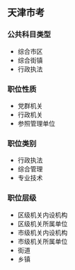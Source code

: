 ## 天津市考
### 公共科目类型
- 综合市区
- 综合街镇
- 行政执法
### 职位性质
- 党群机关
- 行政机关
- 参照管理单位
### 职位类别
- 行政执法
- 综合管理
- 专业技术
### 职位层级
- 区级机关内设机构
- 区级机关所属单位
- 市级机关内设机构
- 市级机关所属单位
- 街道
- 乡镇